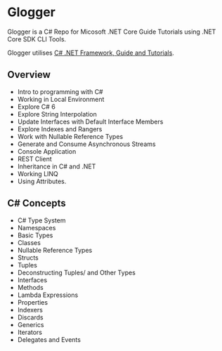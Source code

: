 # Glogger

Glogger is a C# Repo for Micosoft .NET Core Guide Tutorials using .NET Core SDK CLI Tools.

Glogger utilises [C# .NET Framework, Guide and Tutorials](https://docs.microsoft.com/en-us/dotnet/csharp/tutorials/intro-to-csharp/).

## Overview
- Intro to programming with C#
- Working in Local Environment
- Explore C# 6
- Explore String Interpolation 
- Update Interfaces with Default Interface Members
- Explore Indexes and Rangers
- Work with Nullable Reference Types
- Generate and Consume Asynchronous Streams
- Console Application
- REST Client
- Inheritance in C# and .NET
- Working LINQ
- Using Attributes.

## C# Concepts
- C# Type System
- Namespaces
- Basic Types
- Classes
- Nullable Reference Types
- Structs
- Tuples
- Deconstructing Tuples/ and Other Types
- Interfaces
- Methods
- Lambda Expressions
- Properties
- Indexers
- Discards
- Generics
- Iterators
- Delegates and Events
